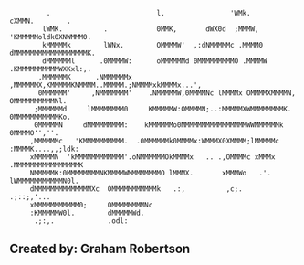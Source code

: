 		     .                          l,                'WMk.        cXMMN.        .       
		    lWMK.          .            0MMK,       dWX0d  ;MMMW,     'KMMMMMoldk0XNWMMM0.    
		    kMMMMMk        lWNx.        OMMMMW'  ,:dNMMMMMc .MMMM0    dMMMMMMMMMMMMMMMMMMK.    
		    dMMMMMMl      .0MMMMW:      oMMMMMMd 0MMMMMMMMMO .MMMMW  .KMMMMMMMMMMWXKxl:,.       
		   ,MMMMMMK      .NMMMMMMx     ,MMMMMMX,KMMMMMKNMMMM..MMMMM.;NMMMMxkMMMMx...',          
		   0MMMMMM'     ,NMMMMMMM'    .NMMMMMW,0MMMMNc lMMMMx OMMMMXMMMMN, OMMMMMMMMMMNl.       
		  ;MMMMMMd     lMMMMMMMM0     KMMMMMW:OMMMMN;..:MMMMMXWMMMMMMMMK. 0MMMMMMMMMMMKo.       
		  0MMMMMN     dMMMMMMMMM:    kMMMMMMo0MMMMMMMMMMMMMMMMWWMMMMMMk  0MMMMO'',''.           
		 ,MMMMMMc   'KMMMMMMMMMM.  .0MMMMMMk0MMMMx:WMMMX0XMMMM;lMMMMMc  :MMMMK....,,;ldk:       
		 xMMMMMN  'kMMMMMMMMMMMM'.oNMMMMMMOkMMMMx   .. .,OMMMMc xMMMx   .MMMMMMMMMMMMMMMMK      
		 NMMMMMK:0MMMMMMMMNKMMMMWMMMMMMMMO lMMMX.       xMMMWo   .'.     lWMMMMMMMMMMMN0l.      
		 dMMMMMMMMMMMMMMXc  OMMMMMMMMMMMk   .:,          ,c;.              .;::;,'...           
		 xMMMMMMMMMMM0;     OMMMMMMMMNc                                                        
		 :KMMMMMW0l.        dMMMMMWd.                                                         
		  .;:,.             .odl:                                                            

## Created by: Graham Robertson